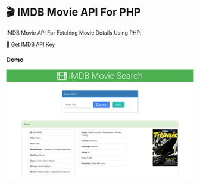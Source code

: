 # :clapper: IMDB Movie API For PHP

IMDB Movie API For Fetching Movie Details Using PHP.

:key: [Get IMDB API Key](http://imdbapi.net/user/api "Get IMDB API Key")

### Demo

![alt text](https://github.com/shindesharad71/IMDB-API-PHP/blob/master/screen.png?raw=true "IMDB Movie Finder")
